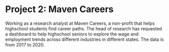 # Project 2: Maven Careers

Working as a research analyst at Maven Careers, a non-profit that helps highschool students find career paths. The head of research has requested a dashboard to help highschool seniors to explore the wage and employment trends across different industries in different states. The data is from 2017 to 2020.
